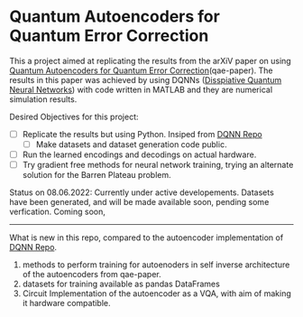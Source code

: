 # Quantum Autoencoders for Quantum Error Correction
This a project aimed at replicating the results from the arXiV paper on using [Quantum Autoencoders for Quantum Error Correction](https://arxiv.org/abs/2202.00555)(qae-paper). The results in this paper was achieved by using DQNNs ([Disspiative Quantum Neural Networks](https://github.com/qigitphannover/DeepQuantumNeuralNetworks)) with code written in MATLAB and they are numerical simulation results. 

Desired Objectives for this project:

- [ ] Replicate the results but using Python. Insiped from [DQNN Repo](https://github.com/qigitphannover/DeepQuantumNeuralNetworks/tree/master/Autoencoder-MATLAB)
  - [ ] Make datasets and dataset generation code public.     
- [ ] Run the learned encodings and decodings on actual hardware.        
- [ ] Try gradient free methods for neural network training, trying an alternate solution for the Barren Plateau problem.

Status on 08.06.2022: Currently under active developements. Datasets have been generated, and will be made available soon, pending some verfication. Coming soon,  


------------------------------------------
What is new in this repo, compared to the autoencoder implementation of [DQNN Repo](https://github.com/qigitphannover/DeepQuantumNeuralNetworks/tree/master/Autoencoder-MATLAB). 
  1. methods to perform training for autoenoders in self inverse architecture of the autoencoders from qae-paper.
  2. datasets for training available as pandas DataFrames
  3. Circuit Implementation of the autoencoder as a VQA, with aim of making it hardware compatible.
  

